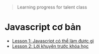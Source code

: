 > Learning progress for talent class

# Javascript cơ bản
- [Lesson 1: Javascript có thể làm được gì](javascript-co-ban-lesson1.md)
- [Lesson 2: Lời khuyên trước khóa học](javascript-co-ban-lesson-2.md)

